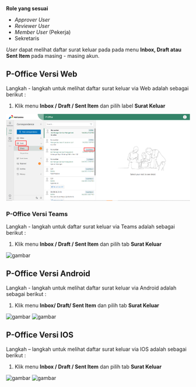 **Role yang sesuai**

- *Approver User*
- *Reviewer User*
- *Member User* (Pekerja)
- Sekretaris

*User* dapat melihat daftar surat keluar pada pada menu **Inbox, Draft atau Sent Item** pada masing - masing akun. 

## **P-Office Versi Web**

Langkah - langkah untuk melihat daftar surat keluar via Web adalah sebagai berikut :

1. Klik menu **Inbox / Draft / Sent Item** dan pilih label **Surat Keluar**

![gambar](SuratKeluar/SK_Web/02SK01.png)

### **P-Office Versi Teams**

Langkah - langkah untuk daftar surat keluar via Teams adalah sebagai berikut :

1.	Klik menu **Inbox / Draft / Sent Item** dan pilih tab **Surat Keluar**

 ![gambar](SuratKeluar/SK_Teams/SK01.png)

## **P-Office Versi Android**

Langkah - langkah untuk melihat daftar surat keluar via Android adalah sebagai berikut :

1. Klik menu **Inbox/ Draft/ Sent Item** dan pilih tab **Surat Keluar**

![gambar](SuratKeluar/SK_Android/DaftarSK/A01.jpg) ![gambar](SuratKeluar/SK_Android/DaftarSK/A02.jpg)

## **P-Office Versi IOS**

Langkah – langkah untuk melihat daftar surat keluar via IOS adalah sebagai berikut : 

1.	Klik menu **Inbox / Draft / Sent Item** dan pilih tab **Surat Keluar**

![gambar](SuratKeluar/SK_IOS/SK-1.png) ![gambar](SuratKeluar/SK_IOS/SK-2.png)





